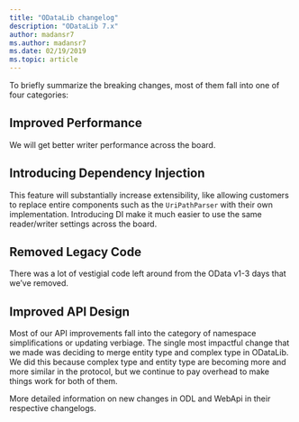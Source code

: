 ```yaml
---
title: "ODataLib changelog"
description: "ODataLib 7.x"
author: madansr7
ms.author: madansr7
ms.date: 02/19/2019
ms.topic: article
---
```


To briefly summarize the breaking changes, most of them fall into one of four categories:

## Improved Performance ##

We will get better writer performance across the board. 

## Introducing Dependency Injection ##

This feature will substantially increase extensibility, like allowing customers to replace entire components such as the `UriPathParser` with their own implementation. Introducing DI make it much easier to use the same reader/writer settings across the board. 

## Removed Legacy Code ##

There was a lot of vestigial code left around from the OData v1-3 days that we’ve removed. 

## Improved API Design ##

Most of our API improvements fall into the category of namespace simplifications or updating verbiage. The single most impactful change that we made was deciding to merge entity type and complex type in ODataLib. We did this because complex type and entity type are becoming more and more similar in the protocol, but we continue to pay overhead to make things work for both of them.

More detailed information on new changes in ODL and WebApi in their respective changelogs.
